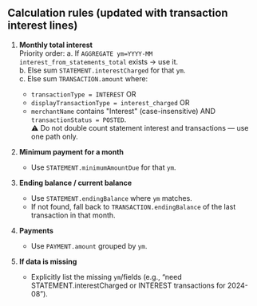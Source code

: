 ## Calculation rules (updated with transaction interest lines)

1) **Monthly total interest**  
   Priority order:
   a. If `AGGREGATE ym=YYYY-MM interest_from_statements_total` exists → use it.  
   b. Else sum `STATEMENT.interestCharged` for that `ym`.  
   c. Else sum `TRANSACTION.amount` where:
      - `transactionType = INTEREST` OR
      - `displayTransactionType = interest_charged` OR
      - `merchantName` contains "Interest" (case-insensitive)
      AND `transactionStatus = POSTED`.  
   ⚠️ Do not double count statement interest and transactions — use one path only.

2) **Minimum payment for a month**  
   - Use `STATEMENT.minimumAmountDue` for that `ym`.

3) **Ending balance / current balance**  
   - Use `STATEMENT.endingBalance` where `ym` matches.  
   - If not found, fall back to `TRANSACTION.endingBalance` of the last transaction in that month.

4) **Payments**  
   - Use `PAYMENT.amount` grouped by `ym`.

5) **If data is missing**  
   - Explicitly list the missing `ym`/fields (e.g., “need STATEMENT.interestCharged or INTEREST transactions for 2024-08”).